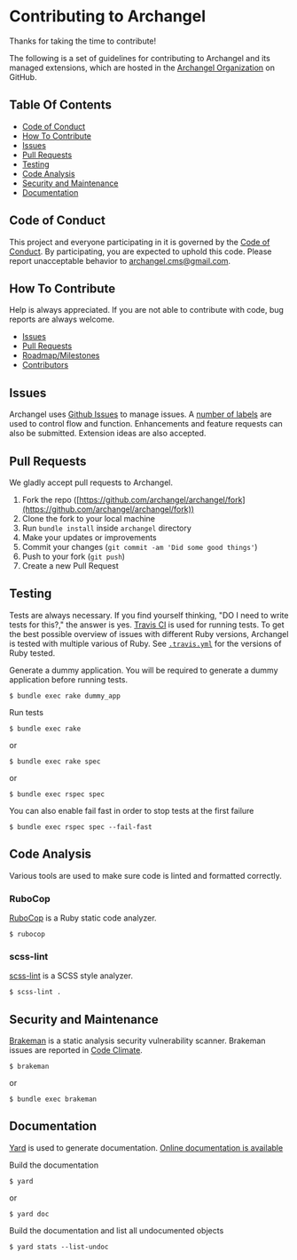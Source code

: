 # Contributing to Archangel

Thanks for taking the time to contribute!

The following is a set of guidelines for contributing to Archangel and its managed extensions, which are hosted in the [Archangel Organization](https://github.com/archangel) on GitHub.

## Table Of Contents

* [Code of Conduct](#code-of-conduct)
* [How To Contribute](#how-to-contribute)
* [Issues](#issues)
* [Pull Requests](#pull-requests)
* [Testing](#code)
* [Code Analysis](#code)
* [Security and Maintenance](#security-and-maintenance)
* [Documentation](#code)

## Code of Conduct

This project and everyone participating in it is governed by the [Code of Conduct](CODE_OF_CONDUCT.md). By participating, you are expected to
uphold this code. Please report unacceptable behavior to [archangel.cms@gmail.com](mailto:archangel.cms@gmail.com).

## How To Contribute

Help is always appreciated. If you are not able to contribute with code, bug reports are always welcome.

* [Issues](https://github.com/archangel/archangel/issues)
* [Pull Requests](https://github.com/archangel/archangel/pulls)
* [Roadmap/Milestones](https://github.com/archangel/archangel/milestones)
* [Contributors](https://github.com/archangel/archangel/graphs/contributors)

## Issues

Archangel uses [Github Issues](https://github.com/archangel/archangel/issues) to manage issues. A [number of labels](https://github.com/archangel/archangel/labels) are used to control flow and function. Enhancements and feature requests can also be submitted. Extension ideas are also accepted.

## Pull Requests

We gladly accept pull requests to Archangel.

1.  Fork the repo ([https://github.com/archangel/archangel/fork](https://github.com/archangel/archangel/fork))
2.  Clone the fork to your local machine
3.  Run `bundle install` inside `archangel` directory
4.  Make your updates or improvements
5.  Commit your changes (`git commit -am 'Did some good things'`)
6.  Push to your fork (`git push`)
7.  Create a new Pull Request

## Testing

Tests are always necessary. If you find yourself thinking, "DO I need to write tests for this?," the answer is yes. [Travis CI](https://travis-ci.org/) is used for running tests. To get the best possible overview of issues with different Ruby versions, Archangel is tested with multiple various of Ruby. See [`.travis.yml`](.travis.yml) for the versions of Ruby tested.

Generate a dummy application. You will be required to generate a dummy application before running tests.

```
$ bundle exec rake dummy_app
```

Run tests

```
$ bundle exec rake
```

or

```
$ bundle exec rake spec
```

or

```
$ bundle exec rspec spec
```

You can also enable fail fast in order to stop tests at the first failure

```
$ bundle exec rspec spec --fail-fast
```

## Code Analysis

Various tools are used to make sure code is linted and formatted correctly.

### RuboCop

[RuboCop](https://github.com/bbatsov/rubocop) is a Ruby static code analyzer.

```
$ rubocop
```

### scss-lint

[scss-lint](https://github.com/brigade/scss-lint) is a SCSS style analyzer.

```
$ scss-lint .
```

## Security and Maintenance

[Brakeman](https://github.com/presidentbeef/brakeman) is a static analysis security vulnerability scanner. Brakeman issues are reported in [Code Climate](https://codeclimate.com/).

```
$ brakeman
```

or

```
$ bundle exec brakeman
```

## Documentation

[Yard](https://github.com/lsegal/yard) is used to generate documentation. [Online documentation is available](http://www.rubydoc.info/github/archangel/archangel/master)

Build the documentation

```
$ yard
```

or

```
$ yard doc
```

Build the documentation and list all undocumented objects

```
$ yard stats --list-undoc
```
